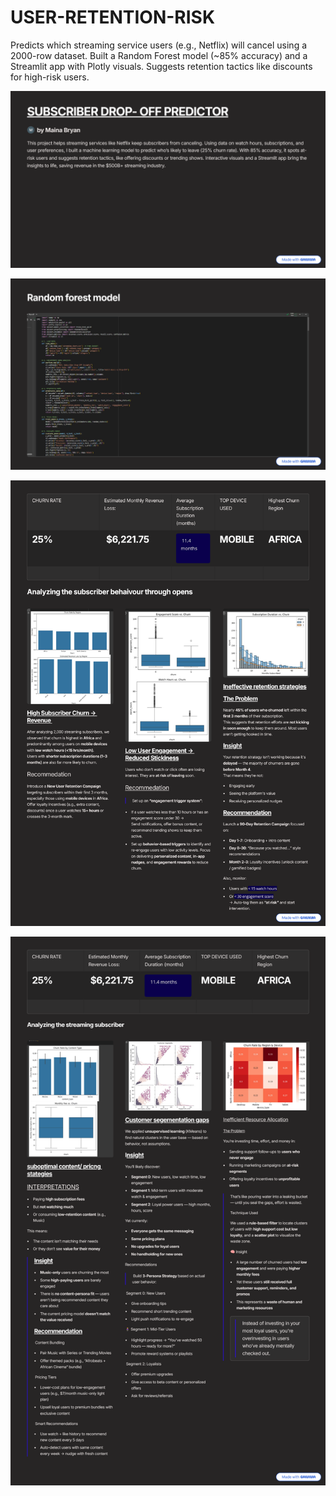 # USER-RETENTION-RISK
Predicts which streaming service users (e.g., Netflix) will cancel using a 2000-row dataset. Built a Random Forest model (~85% accuracy) and a Streamlit app with Plotly visuals. Suggests retention tactics like discounts for high-risk users.


![NETFLIX_LOGO](https://github.com/Mainabryan/USER-RETENTION-RISK/blob/915039d2871bda0eb0f5a0afd157df4eb18141e4/mvp%201.png)


![NETFLIX_LOGO](https://github.com/Mainabryan/USER-RETENTION-RISK/blob/9e5cd32a797abd7983d52c06ee7c50d7f3925c83/mvp2.png)


![NETFLIX_LOGO](https://github.com/Mainabryan/USER-RETENTION-RISK/blob/9e5cd32a797abd7983d52c06ee7c50d7f3925c83/mvp%203.png)



![NETFLIX_LOGO](https://github.com/Mainabryan/USER-RETENTION-RISK/blob/9e5cd32a797abd7983d52c06ee7c50d7f3925c83/mvp4.png)


